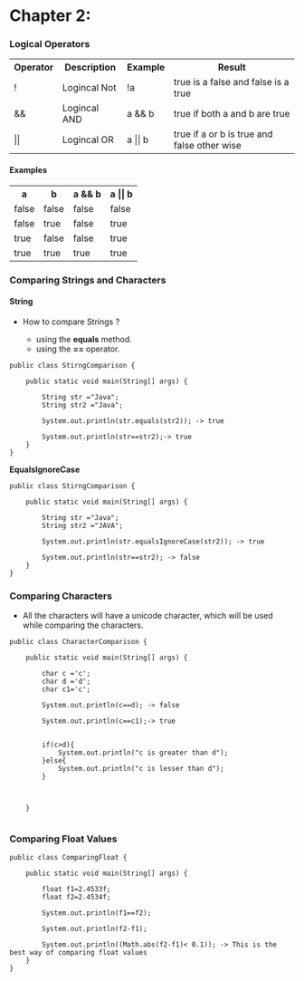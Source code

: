 # Chapter 2:

### Logical Operators

<table>

  <tr>
      <th>Operator</th>
      <th>Description</th>
      <th>Example</th>
      <th>Result</th>
  </tr>
  
  <tr>
    <td>!</td>
    <td>Logincal Not</td>
    <td>!a</td>
    <td>true is a false and false is a true</td>
  </tr>
  <tr>
      <td>&&</td>
      <td>Logincal AND</td>
      <td>a && b</td>
      <td>true if both a and b are true</td>
   </tr>
   <tr>
         <td>||</td>
         <td>Logincal OR</td>
         <td>a || b</td>
         <td>true if  a or b is true and false other wise</td>
    </tr>
    
    
</table>

#### Examples

<table>

<tr>
      <th>a</th>
      <th>b</th>
      <th>a && b</th>
      <th>a || b</th>
      
</tr>

<tr>
      <td>false</td>
      <td>false</td>
      <td>false</td>
      <td>false</td>
      
</tr>

<tr>
      <td>false</td>
      <td>true</td>
      <td>false</td>
      <td>true</td>
      
</tr>

<tr>
      <td>true</td>
      <td>false</td>
      <td>false</td>
      <td>true</td>
      
</tr>

<tr>
      <td>true</td>
      <td>true</td>
      <td>true</td>
      <td>true</td>
      
</tr>

</table>


### Comparing Strings and Characters

#### String

- How to compare Strings ?

    -   using the **equals** method.
    -   using the **==** operator.

```aidl
public class StirngComparison {

    public static void main(String[] args) {

        String str ="Java";
        String str2 ="Java";

        System.out.println(str.equals(str2)); -> true

        System.out.println(str==str2);-> true
    }
}
```

**EqualsIgnoreCase**


```aidl
public class StirngComparison {

    public static void main(String[] args) {

        String str ="Java";
        String str2 ="JAVA";

        System.out.println(str.equalsIgnoreCase(str2)); -> true

        System.out.println(str==str2); -> false
    }
}

```

### Comparing Characters

-   All the characters will have a unicode character, which will be used while comparing the characters.

```aidl
public class CharacterComparison {

    public static void main(String[] args) {

        char c ='c';
        char d ='d';
        char c1='c';

        System.out.println(c==d); -> false

        System.out.println(c==c1);-> true


        if(c>d){
            System.out.println("c is greater than d");
        }else{
            System.out.println("c is lesser than d");
        }



    }


```

### Comparing Float Values

```aidl
public class ComparingFloat {

    public static void main(String[] args) {

        float f1=2.4533f;
        float f2=2.4534f;

        System.out.println(f1==f2);

        System.out.println(f2-f1);
        
        System.out.println((Math.abs(f2-f1)< 0.1)); -> This is the best way of comparing float values
    }
}

```